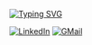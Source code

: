<a href="https://git.io/typing-svg"><img src="https://readme-typing-svg.demolab.com?font=Poppins&weight=500&size=150&duration=5001&pause=1000&color=2C6E49&center=true&vCenter=true&repeat=false&width=1920&height=1000&lines=Hey+there%2C+I'm++Shayan;DevOps+for+good+%22%7D%22" alt="Typing SVG" /></a>

[![LinkedIn](https://img.shields.io/badge/linkedin-%230077B5.svg?style=for-the-badge&logo=linkedin&logoColor=white)](https://www.linkedin.com/in/dev-shayan-ghani)
[![GMail](https://img.shields.io/badge/gmail-f0f0f0?&style=for-the-badge&logo=gmail&logoColor=white&color=ea4335)](mailto:shayanghani1384@gmail.com)
